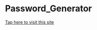 # Password_Generator
[Tap here to visit this site](https://shivamshroff.github.io/Password_Generator/)


